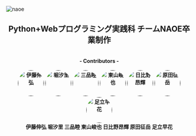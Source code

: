 ![naoe](https://user-images.githubusercontent.com/117996152/225795883-6109efc7-1bfc-4b61-9421-ea6149bc8cad.png)

<h2 align="center">Python+Webプログラミング実践科 チームNAOE卒業制作</h2>
<p align="center"><br>
<b><a>- Contributors -</a></b><br><br>
<b><a><a href=""><img src="https://avatars.githubusercontent.com/u/99730698?v=4" width="70px;" alt="伊藤伸弘" style="border-radius: 50%;" /></a></b>
<b><a><a href=""><img src="https://avatars.githubusercontent.com/u/124061340?v=4" width="70px;" alt="堀汐里" style="border-radius: 50%;" /></a></b>
<b><a><a href=""><img src="https://avatars.githubusercontent.com/u/125331210?v=4" width="70px;" alt="三品睦" style="border-radius: 50%;" /></a></b>
<b><a><a href=""><img src="https://avatars.githubusercontent.com/u/125333819?v=4" width="70px;" alt="東山峻也" style="border-radius: 50%;" /></a></b>
<b><a><a href=""><img src="https://avatars.githubusercontent.com/u/125334172?v=4" width="70px;" alt="日比野昂輝" style="border-radius: 50%;" /></a></b>
<b><a><a href=""><img src="https://avatars.githubusercontent.com/u/117996152?v=4" width="70px;" alt="原田征岳" style="border-radius: 50%;" /></a></b>
<b><a><a href=""><img src="https://i.pinimg.com/736x/3e/0c/33/3e0c330c2beacca1b66db52171864170.jpg" width="70px;" alt="足立早花" style="border-radius: 50%;" /></a></b>
<br>
  <b>伊藤伸弘 堀汐里 三品睦 東山峻也 日比野昂輝 原田征岳 足立早花</b>
  </p>
